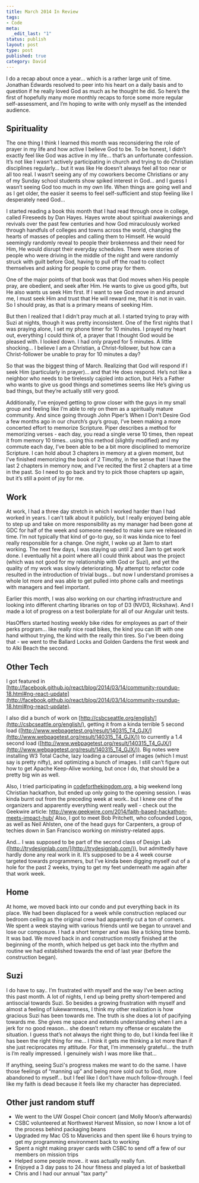 ```yaml
---
title: March 2014 In Review
tags:
- Code
meta:
  _edit_last: "1"
status: publish
layout: post
type: post
published: true
category: David
---
```

I do a recap about once a year… which is a rather large unit of time. Jonathan Edwards resolved to peer into his heart on a daily basis and to question if he really loved God as much as he thought he did. So here’s the first of hopefully many more monthly recaps to force some more regular self-assessment, and I’m hoping to write with only myself as the intended audience.

Spirituality
------------

The one thing I think I learned this month was reconsidering the role of prayer in my life and how active I believe God to be. To be honest, I didn’t exactly feel like God was active in my life… that’s an unfortunate confession. It’s not like I wasn’t actively participating in church and trying to do Christian disciplines regularly… but it was like He doesn’t always feel all too near or all too real. I wasn’t seeing any of my coworkers become Christians or any of my Sunday school students show spiked interest in God… and I guess I wasn’t seeing God too much in my own life. When things are going well and as I get older, the easier it seems to feel self-sufficient and stop feeling like I desperately need God...

I started reading a book this month that I had read through once in college, called Fireseeds by Dan Hayes. Hayes wrote about spiritual awakenings and revivals over the past few centuries and how God miraculously worked through handfuls of colleges and towns across the world, changing the hearts of masses of peoples and calling them to Himself. He would seemingly randomly reveal to people their brokenness and their need for Him, He would disrupt their everyday schedules. There were stories of people who were driving in the middle of the night and were randomly struck with guilt before God, having to pull off the road to collect themselves and asking for people to come pray for them.

One of the major points of that book was that God moves when His people pray, are obedient, and seek after Him. He wants to give us good gifts, but He also wants us seek Him first. If I want to see God move in and around me, I must seek Him and trust that He will reward me, that it is not in vain. So I should pray, as that is a primary means of seeking Him.

But then I realized that I didn’t pray much at all. I started trying to pray with Suzi at nights, though it was pretty inconsistent. One of the first nights that I was praying alone, I set my phone timer for 10 minutes. I prayed my heart out, everything I could think of, a prayer that I thought God would be pleased with. I looked down. I had only prayed for 5 minutes. A little shocking… I believe I am a Christian, a Christ-follower, but how can a Christ-follower be unable to pray for 10 minutes a day?

So that was the biggest thing of March. Realizing that God will respond if I seek Him (particularly in prayer)… and that He does respond. He’s not like a neighbor who needs to be tirelessly cajoled into action, but He’s a Father who wants to give us good things and sometimes seems like He’s giving us bad things, but they’re actually still very good.

Additionally, I’ve enjoyed getting to grow closer with the guys in my small group and feeling like I’m able to rely on them as a spiritually mature community. And since going through John Piper’s When I Don’t Desire God a few months ago in our church’s guy’s group, I’ve been making a more concerted effort to memorize Scripture. Piper describes a method for memorizing verses - each day, you read a single verse 10 times, then repeat it from memory 10 times.. using this method (slightly modified) and my commute each day, I’ve been able to be a bit more disciplined to memorize Scripture. I can hold about 3 chapters in memory at a given moment, but I’ve finished memorizing the book of 2 Timothy, in the sense that I have the last 2 chapters in memory now, and I’ve recited the first 2 chapters at a time in the past. So I need to go back and try to pick those chapters up again, but it’s still a point of joy for me.

Work
----

At work, I had a three day stretch in which I worked harder than I had worked in years. I can't talk about it publicly, but I really enjoyed being able to step up and take on more responsibility as my manager had been gone at GDC for half of the week and someone needed to make sure we released in time. I’m not typically that kind of go-to guy, so it was kinda nice to feel really responsible for a change. One night, I woke up at 3am to start working. The next few days, I was staying up until 2 and 3am to get work done. I eventually hit a point where all I could think about was the project (which was not good for my relationship with God or Suzi), and yet the quality of my work was slowly deteriorating. My attempt to refactor code resulted in the introduction of trivial bugs… but now I understand promises a whole lot more and was able to get pulled into phone calls and meetings with managers and feel important.

Earlier this month, I was also working on our charting infrastructure and looking into different charting libraries on top of D3 (NVD3, Rickshaw). And I made a lot of progress on a test boilerplate for all of our Angular unit tests.

HasOffers started hosting weekly bike rides for employees as part of their perks program... like really nice road bikes, the kind you can lift with one hand without trying, the kind with the really thin tires. So I’ve been doing that - we went to the Ballard Locks and Golden Gardens the first week and to Alki Beach the second.

Other Tech
----------

I got featured in [http://facebook.github.io/react/blog/2014/03/14/community-roundup-18.html#ng-react-update](http://facebook.github.io/react/blog/2014/03/14/community-roundup-18.html#ng-react-update).

I also did a bunch of work on [http://csbcseattle.org/english/](http://csbcseattle.org/english/), getting it from a kinda terrible 5 second load ([http://www.webpagetest.org/result/140315_T4_GJX/](http://www.webpagetest.org/result/140315_T4_GJX/)) to currently a 1.4 second load ([http://www.webpagetest.org/result/140315_T4_GJX/](http://www.webpagetest.org/result/140315_T4_GJX/)). Big notes were installing W3 Total Cache, lazy loading a carousel of images (which I must say is pretty nifty), and optimizing a bunch of images. I still can’t figure out how to get Apache Keep-Alive working, but once I do, that should be a pretty big win as well.

Also, I tried participating in [codeforthekingdom.org](codeforthekingdom.org), a big weekend long Christian hackathon, but ended up only going to the opening session. I was kinda burnt out from the preceding week at work.. but I knew one of the organizers and apparently everything went really well - check out the Geekwire article: http://www.geekwire.com/2014/faith-based-hackathon-meets-impact-hub/ Also, I got to meet Bob Pritchett, who cofounded Logos, as well as Neil Ahlsten, one of the head guys for Carpenters, a group of techies down in San Francisco working on ministry-related apps.

And… I was supposed to be part of the second class of Design Lab ([http://trydesignlab.com/](http://trydesignlab.com/)), but admittedly have hardly done any real work in it. It’s supposed to be a 4 week course targeted towards programmers, but I’ve kinda been digging myself out of a hole for the past 2 weeks, trying to get my feet underneath me again after that work week.

Home
----

At home, we moved back into our condo and put everything back in its place. We had been displaced for a week while construction replaced our bedroom ceiling as the original crew had apparently cut a ton of corners. We spent a week staying with various friends until we began to unravel and lose our composure. I had a short temper and was like a ticking time bomb. It was bad. We moved back in and construction mostly finished at the beginning of the month, which helped us get back into the rhythm and routine we had established towards the end of last year (before the construction began).

Suzi
----

I do have to say.. I’m frustrated with myself and the way I’ve been acting this past month. A lot of nights, I end up being pretty short-tempered and antisocial towards Suzi. So besides a growing frustration with myself and almost a feeling of lukewarmness, I think my other realization is how gracious Suzi has been towards me. The truth is she does a lot of pacifying towards me. She gives me space and extends understanding when I am a jerk for no good reason… she doesn’t return my offense or escalate the situation. I guess that’s not always the right thing to do, but I kinda feel like it has been the right thing for me… I think it gets me thinking a lot more than if she just reciprocates my attitude. For that, I’m immensely grateful… the truth is I’m really impressed. I genuinely wish I was more like that...

If anything, seeing Suzi's progress makes me want to do the same. I have those feelings of “manning up” and being more sold out to God, more abandoned to myself… but I feel like I don’t have much follow-through. I feel like my faith is dead because it feels like my character has depreciated.

Other just random stuff
-----------------------

- We went to the UW Gospel Choir concert (and Molly Moon’s afterwards)
- CSBC volunteered at Northwest Harvest Mission, so now I know a lot of the process behind packaging beans
- Upgraded my Mac OS to Mavericks and then spent like 6 hours trying to get my programming environment back to working
- Spent a night making prayer cards with CSBC to send off a few of our members on mission trips
- Helped some people move.. it was actually really fun.
- Enjoyed a 3 day pass to 24 hour fitness and played a lot of basketball
- Chris and I had our annual "tax party"